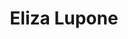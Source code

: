 ---
title: "Eliza Lupone"
presenter_id: eliza_lupone
permalink: /member_full_publications/eliza_lupone
layout: member_all_publications
---